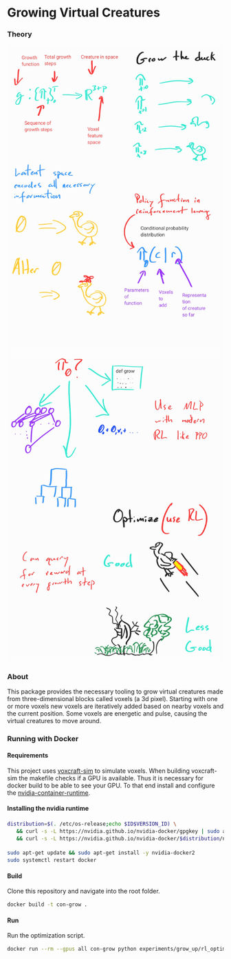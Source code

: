 # Growing Virtual Creatures

### Theory

![theory1](./docs/theory1.jpg)
![theory2](./docs/theory2.jpg)

### About

This package provides the necessary tooling to grow virtual creatures made from three-dimensional blocks called voxels (a 3d pixel). Starting with one or more voxels new voxels are iteratively added based on nearby voxels and the current position. Some voxels are energetic and pulse, causing the virtual creatures to move around.

### Running with Docker

#### Requirements
This project uses [voxcraft-sim](https://github.com/voxcraft/voxcraft-sim) to simulate voxels. When building voxcraft-sim the makefile checks if a GPU is available. Thus it is necessary for docker build to be able to see your GPU. To that end install and configure the [nvidia-container-runtime](https://stackoverflow.com/questions/59691207/docker-build-with-nvidia-runtime).

#### Installing the nvidia runtime

```bash
distribution=$(. /etc/os-release;echo $ID$VERSION_ID) \
   && curl -s -L https://nvidia.github.io/nvidia-docker/gpgkey | sudo apt-key add - \
   && curl -s -L https://nvidia.github.io/nvidia-docker/$distribution/nvidia-docker.list | sudo tee /etc/apt/sources.list.d/nvidia-docker.list
   
sudo apt-get update && sudo apt-get install -y nvidia-docker2
sudo systemctl restart docker
```

#### Build

Clone this repository and navigate into the root folder.

```bash
docker build -t con-grow .
```

#### Run

Run the optimization script.

```bash
docker run --rm --gpus all con-grow python experiments/grow_up/rl_optimize.py
```

